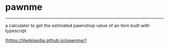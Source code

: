 # pawnme
***
a calculator to get the estimated pawnshop value of an item
built with typescript

[https://lilwikipedia.github.io/pawnme/]
